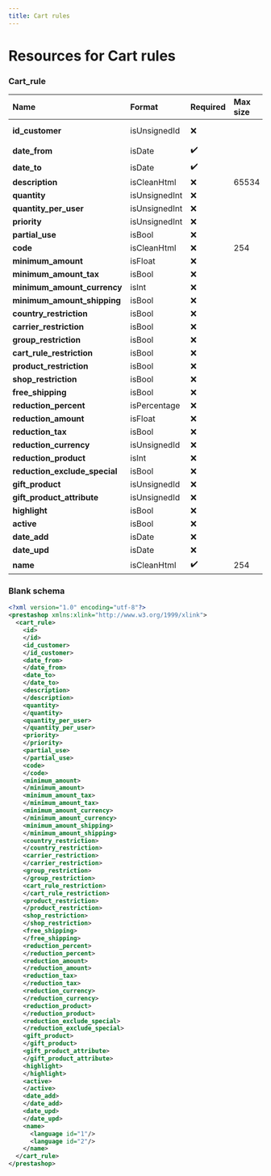 ```yaml
---
title: Cart rules
---
```


# Resources for Cart rules

### Cart_rule

|             Name              |    Format     | Required | Max size | Description |
| :---------------------------- | :------------ | :------- | :------- | :---------- |
| **id_customer**               | isUnsignedId  | ❌        |          | Customer ID |
| **date_from**                 | isDate        | ✔️       |          |             |
| **date_to**                   | isDate        | ✔️       |          |             |
| **description**               | isCleanHtml   | ❌        | 65534    |             |
| **quantity**                  | isUnsignedInt | ❌        |          |             |
| **quantity_per_user**         | isUnsignedInt | ❌        |          |             |
| **priority**                  | isUnsignedInt | ❌        |          |             |
| **partial_use**               | isBool        | ❌        |          |             |
| **code**                      | isCleanHtml   | ❌        | 254      |             |
| **minimum_amount**            | isFloat       | ❌        |          |             |
| **minimum_amount_tax**        | isBool        | ❌        |          |             |
| **minimum_amount_currency**   | isInt         | ❌        |          |             |
| **minimum_amount_shipping**   | isBool        | ❌        |          |             |
| **country_restriction**       | isBool        | ❌        |          |             |
| **carrier_restriction**       | isBool        | ❌        |          |             |
| **group_restriction**         | isBool        | ❌        |          |             |
| **cart_rule_restriction**     | isBool        | ❌        |          |             |
| **product_restriction**       | isBool        | ❌        |          |             |
| **shop_restriction**          | isBool        | ❌        |          |             |
| **free_shipping**             | isBool        | ❌        |          |             |
| **reduction_percent**         | isPercentage  | ❌        |          |             |
| **reduction_amount**          | isFloat       | ❌        |          |             |
| **reduction_tax**             | isBool        | ❌        |          |             |
| **reduction_currency**        | isUnsignedId  | ❌        |          |             |
| **reduction_product**         | isInt         | ❌        |          |             |
| **reduction_exclude_special** | isBool        | ❌        |          |             |
| **gift_product**              | isUnsignedId  | ❌        |          |             |
| **gift_product_attribute**    | isUnsignedId  | ❌        |          |             |
| **highlight**                 | isBool        | ❌        |          |             |
| **active**                    | isBool        | ❌        |          |             |
| **date_add**                  | isDate        | ❌        |          |             |
| **date_upd**                  | isDate        | ❌        |          |             |
| **name**                      | isCleanHtml   | ✔️       | 254      |             |


### Blank schema

```xml
<?xml version="1.0" encoding="utf-8"?>
<prestashop xmlns:xlink="http://www.w3.org/1999/xlink">
  <cart_rule>
    <id>
    </id>
    <id_customer>
    </id_customer>
    <date_from>
    </date_from>
    <date_to>
    </date_to>
    <description>
    </description>
    <quantity>
    </quantity>
    <quantity_per_user>
    </quantity_per_user>
    <priority>
    </priority>
    <partial_use>
    </partial_use>
    <code>
    </code>
    <minimum_amount>
    </minimum_amount>
    <minimum_amount_tax>
    </minimum_amount_tax>
    <minimum_amount_currency>
    </minimum_amount_currency>
    <minimum_amount_shipping>
    </minimum_amount_shipping>
    <country_restriction>
    </country_restriction>
    <carrier_restriction>
    </carrier_restriction>
    <group_restriction>
    </group_restriction>
    <cart_rule_restriction>
    </cart_rule_restriction>
    <product_restriction>
    </product_restriction>
    <shop_restriction>
    </shop_restriction>
    <free_shipping>
    </free_shipping>
    <reduction_percent>
    </reduction_percent>
    <reduction_amount>
    </reduction_amount>
    <reduction_tax>
    </reduction_tax>
    <reduction_currency>
    </reduction_currency>
    <reduction_product>
    </reduction_product>
    <reduction_exclude_special>
    </reduction_exclude_special>
    <gift_product>
    </gift_product>
    <gift_product_attribute>
    </gift_product_attribute>
    <highlight>
    </highlight>
    <active>
    </active>
    <date_add>
    </date_add>
    <date_upd>
    </date_upd>
    <name>
      <language id="1"/>
      <language id="2"/>
    </name>
  </cart_rule>
</prestashop>
```

